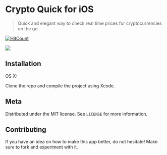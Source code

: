 # Crypto Quick for iOS
> Quick and elegant way to check real time prices for cryptocurrencies on the go.

[![HitCount](http://hits.dwyl.io/Ekyn/crypto-quick.svg)](http://hits.dwyl.io/Ekyn/crypto-quick)


![](https://media.giphy.com/media/xUOwGb3yhaSJdWZS7u/giphy.gif)

## Installation

OS X:

Clone the repo and compile the project using Xcode.

## Meta

Distributed under the MIT license. See ``LICENSE`` for more information.

## Contributing

If you have an idea on how to make this app better, do not hesitate! Make sure to fork and experiment with it.
